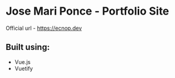 # Jose Mari Ponce - Portfolio Site
Official url - https://ecnop.dev

## Built using:
- Vue.js
- Vuetify 

